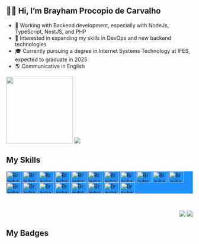 <h2>&#128075;&#127996; Hi, I’m Brayham Procopio de Carvalho</h2>
<ul>
  <li>&#128188; Working with Backend development, especially with NodeJs, TypeScript, NestJS, and PHP</li>
  <li>&#128064; Interested in expanding my skills in DevOps and new backend technologies</li>
  <li>&#127891; Currently pursuing a degree in Internet Systems Technology at IFES, expected to graduate in 2025</li>
  <li>&#127758; Communicative in English</li>
</ul>

<img height="180em" src="https://github-readme-stats.vercel.app/api?username=Brayham-Carvalho&count_private=true&show_icons=true&theme=chartreuse-dark&icon_color=ffffff&title_color=66fc03&text_color=ffffff&bg_color=DEG,303133,424547&border_color=000000&custom_title=My%20contributions" />

<img src="https://github-readme-stats.vercel.app/api/top-langs/?username=Brayham-Carvalho&theme=chartreuse-dark&icon_color=ffffff&title_color=66fc03&text_color=ffffff&bg_color=DEG,303133,424547&border_color=000000&layout=compact&show_icons=true" />

## My Skills

<div style="display: inline_block; background-color:DodgerBlue;">
  <img align="center" alt="Brayham_HTML" height="30" width="40" src="https://cdn.jsdelivr.net/gh/devicons/devicon/icons/html5/html5-plain-wordmark.svg" />
  <img align="center" alt="Brayham_CSS" height="30" width="40" src="https://cdn.jsdelivr.net/gh/devicons/devicon/icons/css3/css3-plain-wordmark.svg" />
  <img align="center" alt="Brayham_GIT" height="30" width="40" src="https://git-scm.com/images/logos/downloads/Git-Icon-1788C.svg" />
  <img align="center" alt="Brayham_JS" height="30" width="40" src="https://cdn.jsdelivr.net/gh/devicons/devicon/icons/javascript/javascript-original.svg" />
  <img align="center" alt="Brayham_React" height="30" width="40" src="https://cdn.jsdelivr.net/gh/devicons/devicon/icons/react/react-original.svg" />
  <img align="center" alt="Brayham_Next" height="30" width="40" src="https://cdn.jsdelivr.net/gh/devicons/devicon/icons/nextjs/nextjs-original.svg" />
  <img align="center" alt="Brayham_NodeJs" height="30" width="40" src="https://cdn.jsdelivr.net/gh/devicons/devicon/icons/nodejs/nodejs-original.svg" />
  <img align="center" alt="Brayham_TypeScript" height="30" width="40" src="https://cdn.jsdelivr.net/gh/devicons/devicon/icons/typescript/typescript-original.svg" />
  <img align="center" alt="Brayham_PHP" height="30" width="40" src="https://cdn.jsdelivr.net/gh/devicons/devicon/icons/php/php-plain.svg" />
  <img align="center" alt="Brayham_API_REST" height="30" width="40" src="https://img.icons8.com/ios/452/api-settings--v1.png" />
  <img align="center" alt="Brayham_Docker" height="30" width="40" src="https://cdn.jsdelivr.net/gh/devicons/devicon/icons/docker/docker-plain-wordmark.svg" />
   <img align="center" alt="Brayham_Tailwind" height="30" width="40" src="https://cdn.jsdelivr.net/gh/devicons/devicon/icons/tailwindcss/tailwindcss-original.svg" />
  <img align="center" alt="Brayham_Bootstrap" height="30" width="40" src="https://cdn.jsdelivr.net/gh/devicons/devicon/icons/bootstrap/bootstrap-plain-wordmark.svg" />
  <img align="center" alt="Brayham_Figma" height="30" width="40" src="https://cdn.jsdelivr.net/gh/devicons/devicon/icons/figma/figma-original.svg" />
  <img align="center" alt="Brayham_MySQL" height="30" width="40" src="https://cdn.jsdelivr.net/gh/devicons/devicon/icons/mysql/mysql-original-wordmark.svg" />
  <img align="center" alt="Brayham_PostgreSQL" height="30" width="40" src="https://cdn.jsdelivr.net/gh/devicons/devicon/icons/postgresql/postgresql-original-wordmark.svg" />
  <img align="center" alt="Brayham_TypeORM" height="30" width="40" src="https://user-images.githubusercontent.com/30929568/112730670-de09a480-8f58-11eb-9875-0d9ebb87fbd6.png" />
  <img align="center" alt="Brayham_Kotlin" height="30" width="40" src="https://cdn.jsdelivr.net/gh/devicons/devicon/icons/kotlin/kotlin-original.svg" />
  <img align="center" alt="Brayham_NestJS" height="30" width="40" src="https://cdn.jsdelivr.net/gh/devicons/devicon/icons/nestjs/nestjs-original.svg" />
</div>

<br>



##

<div style="display: inline_block" align="right">
  <a href="https://api.whatsapp.com/send?phone=5527998175043"><img src="https://img.shields.io/badge/%20-whatsapp-brightgreen?colorA=199447&colorB=25D366&style=for-the-badge&logo=whatsapp&logoColor=white"/></a>
  <a href="https://www.linkedin.com/in/brayham-carvalho/"><img src="https://img.shields.io/badge/%20-linkedin-brightgreen?colorA=074685&colorB=0A66C2&style=for-the-badge&logo=linkedin&logoColor=white"/></a>
</div>

## My Badges



